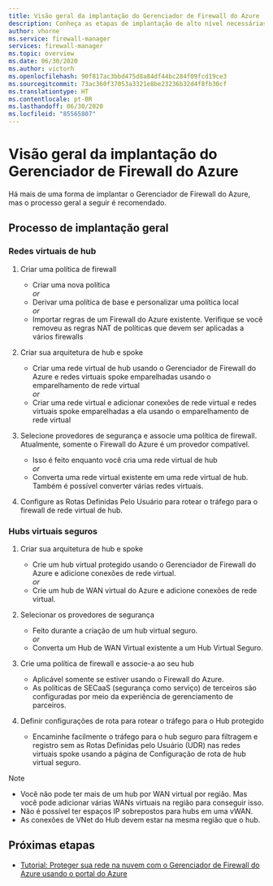 ```yaml
---
title: Visão geral da implantação do Gerenciador de Firewall do Azure
description: Conheça as etapas de implantação de alto nível necessárias para o Gerenciador de Firewall do Azure
author: vhorne
ms.service: firewall-manager
services: firewall-manager
ms.topic: overview
ms.date: 06/30/2020
ms.author: victorh
ms.openlocfilehash: 90f817ac3bbd475d8a84df44bc284f09fcd19ce3
ms.sourcegitcommit: 73ac360f37053a3321e8be23236b32d4f8fb30cf
ms.translationtype: HT
ms.contentlocale: pt-BR
ms.lasthandoff: 06/30/2020
ms.locfileid: "85565807"
---
```

# <a name="azure-firewall-manager-deployment-overview"></a>Visão geral da implantação do Gerenciador de Firewall do Azure

Há mais de uma forma de implantar o Gerenciador de Firewall do Azure, mas o processo geral a seguir é recomendado.

## <a name="general-deployment-process"></a>Processo de implantação geral

### <a name="hub-virtual-networks"></a>Redes virtuais de hub

1.  Criar uma política de firewall

    - Criar uma nova política
<br>*or*<br>
    - Derivar uma política de base e personalizar uma política local
<br>*or*<br>
    - Importar regras de um Firewall do Azure existente. Verifique se você removeu as regras NAT de políticas que devem ser aplicadas a vários firewalls
1. Criar sua arquitetura de hub e spoke
   - Criar uma rede virtual de hub usando o Gerenciador de Firewall do Azure e redes virtuais spoke emparelhadas usando o emparelhamento de rede virtual
<br>*or*<br>
    - Criar uma rede virtual e adicionar conexões de rede virtual e redes virtuais spoke emparelhadas a ela usando o emparelhamento de rede virtual

3. Selecione provedores de segurança e associe uma política de firewall. Atualmente, somente o Firewall do Azure é um provedor compatível.

   - Isso é feito enquanto você cria uma rede virtual de hub
<br>*or*<br>
    - Converta uma rede virtual existente em uma rede virtual de hub. Também é possível converter várias redes virtuais.

4. Configure as Rotas Definidas Pelo Usuário para rotear o tráfego para o firewall de rede virtual de hub.


### <a name="secured-virtual-hubs"></a>Hubs virtuais seguros

1. Criar sua arquitetura de hub e spoke

   - Crie um hub virtual protegido usando o Gerenciador de Firewall do Azure e adicione conexões de rede virtual.<br>*or*<br>
   - Crie um hub de WAN virtual do Azure e adicione conexões de rede virtual.
2. Selecionar os provedores de segurança

   - Feito durante a criação de um hub virtual seguro.<br>*or*<br>
   - Converta um Hub de WAN Virtual existente a um Hub Virtual Seguro.
3. Crie uma política de firewall e associe-a ao seu hub

   - Aplicável somente se estiver usando o Firewall do Azure.
   - As políticas de SECaaS (segurança como serviço) de terceiros são configuradas por meio da experiência de gerenciamento de parceiros.
4. Definir configurações de rota para rotear o tráfego para o Hub protegido

   - Encaminhe facilmente o tráfego para o hub seguro para filtragem e registro sem as Rotas Definidas pelo Usuário (UDR) nas redes virtuais spoke usando a página de Configuração de rota de hub virtual seguro.

> [!NOTE]
> - Você não pode ter mais de um hub por WAN virtual por região. Mas você pode adicionar várias WANs virtuais na região para conseguir isso.
> - Não é possível ter espaços IP sobrepostos para hubs em uma vWAN.
> - As conexões de VNet do Hub devem estar na mesma região que o hub.

## <a name="next-steps"></a>Próximas etapas

- [Tutorial: Proteger sua rede na nuvem com o Gerenciador de Firewall do Azure usando o portal do Azure](secure-cloud-network.md)